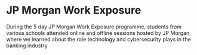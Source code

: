 # JP Morgan Work Exposure

During the 5 day JP Morgan Work Exposure programme, students from various schools attended online and offline sessions hosted by JP Morgan, where we learned
about the role technology and cybersecurity plays in the banking industry